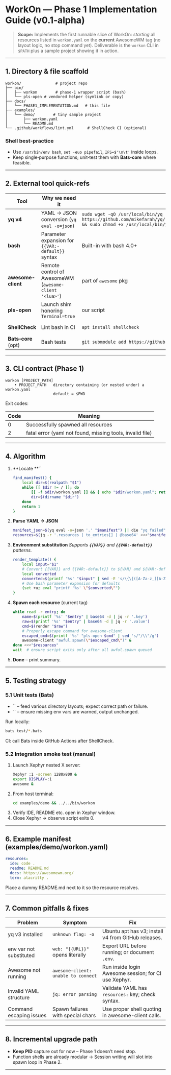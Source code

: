 # WorkOn — Phase 1 Implementation Guide (v0.1‑alpha)

> **Scope:** Implements the first runnable slice of WorkOn: *starting* all resources listed in `workon.yaml` on the **current** AwesomeWM tag (no layout logic, no stop command yet). Deliverable is the `workon` CLI in `$PATH` plus a sample project showing it in action.

---

## 1. Directory & file scaffold

```text
workon/               # project repo
├── bin/
│   ├── workon        # phase‑1 wrapper script (bash)
│   └── pls-open # vendored helper (symlink or copy)
├── docs/
│   └── PHASE1_IMPLEMENTATION.md   # this file
├── examples/
│   └── demo/        # tiny sample project
│       ├── workon.yaml
│       └── README.md
└── .github/workflows/lint.yml      # ShellCheck CI (optional)
```

### Shell best‑practice

- Use `/usr/bin/env bash`, `set -euo pipefail`, `IFS=$'\n\t'` inside loops.
- Keep single‑purpose functions; unit‑test them with **Bats‑core** where feasible.

---

## 2. External tool quick‑refs

| Tool                | Why we need it                                         | Install                                                              | Docs                                                                           |
| ------------------- | ------------------------------------------------------ | -------------------------------------------------------------------- | ------------------------------------------------------------------------------ |
| **yq v4**           | YAML → JSON conversion (`yq eval -o=json`)             | `sudo wget -qO /usr/local/bin/yq https://github.com/mikefarah/yq/releases/latest/download/yq_linux_amd64 && sudo chmod +x /usr/local/bin/yq`                                                | [https://mikefarah.gitbook.io/yq/](https://mikefarah.gitbook.io/yq/)           |
| **bash**            | Parameter expansion for `{{VAR:-default}}` syntax      | Built-in with bash 4.0+                                              | [https://www.gnu.org/software/bash/](https://www.gnu.org/software/bash/) |
| **awesome-client**  | Remote control of AwesomeWM (`awesome-client '<lua>'`) | part of `awesome` pkg                                                | [https://awesomewm.org/](https://awesomewm.org/)                               |
| **pls-open**   | Launch shim honoring `Terminal=true`                   | our script                                                           | see repo                                                                       |
| **ShellCheck**      | Lint bash in CI                                        | `apt install shellcheck`                                             | [https://www.shellcheck.net/](https://www.shellcheck.net/)                     |
| **Bats‑core** (opt) | Bash tests                                             | `git submodule add https://github.com/bats-core/bats-core test/bats` | [https://bats-core.readthedocs.io/](https://bats-core.readthedocs.io/)         |

---

## 3. CLI contract (Phase 1)

```text
workon [PROJECT_PATH]
    • PROJECT_PATH   directory containing (or nested under) a workon.yaml
                     default = $PWD
```

Exit codes:

| Code | Meaning                                                   |
| ---- | --------------------------------------------------------- |
| 0    | Successfully spawned all resources                        |
| 2    | fatal error (yaml not found, missing tools, invalid file) |

---

## 4. Algorithm

1. \*\*Locate \*\*\`\`
   ```bash
   find_manifest() {
       local dir=$(realpath "$1")
       while [[ $dir != / ]]; do
           [[ -f $dir/workon.yaml ]] && { echo "$dir/workon.yaml"; return; }
           dir=$(dirname "$dir")
       done
       return 1
   }
   ```
2. **Parse YAML → JSON**
   ```bash
   manifest_json=$(yq eval -o=json '.' "$manifest") || die "yq failed"
   resources=$(jq -r '.resources | to_entries[] | @base64' <<<"$manifest_json")
   ```
3. **Environment substitution** *Supports **`{{VAR}}`** and **`{{VAR:-default}}`** patterns.*
   ```bash
   render_template() { 
       local input="$1"
       # Convert {{VAR}} and {{VAR:-default}} to ${VAR} and ${VAR:-default} format
       local converted
       converted=$(printf '%s' "$input" | sed -E 's/\{\{([A-Za-z_][A-Za-z0-9_]*)(:-[^}]*)?\}\}/${\1\2}/g')
       # Use bash parameter expansion for defaults
       (set +u; eval "printf '%s' \"$converted\"")
   }
   ```
4. **Spawn each resource** (current tag)
   ```bash
   while read -r entry; do
       name=$(printf '%s' "$entry" | base64 -d | jq -r '.key')
       raw=$(printf '%s' "$entry" | base64 -d | jq -r '.value') 
       cmd=$(render "$raw")
       # Properly escape command for awesome-client
       escaped_cmd=$(printf '%s' "pls-open $cmd" | sed 's/"/\\"/g')
       awesome-client "awful.spawn(\"$escaped_cmd\")" &
   done <<<"$resources"
   wait  # ensure script exits only after all awful.spawn queued
   ```
5. **Done** – print summary.

---

## 5. Testing strategy

### 5.1 Unit tests (Bats)

- \`\` – feed various directory layouts; expect correct path or failure.
- \`\` – ensure missing env vars are warned, output unchanged.

Run locally:

```bash
bats test/*.bats
```

CI: call Bats inside GitHub Actions after ShellCheck.

### 5.2 Integration smoke test (manual)

1. Launch Xephyr nested X server:
   ```bash
   Xephyr :1 -screen 1280x800 &
   export DISPLAY=:1
   awesome &
   ```
2. From host terminal:
   ```bash
   cd examples/demo && ../../bin/workon
   ```
3. Verify IDE, README etc. open in Xephyr window.
4. Close Xephyr → observe script exits 0.

---

## 6. Example manifest (examples/demo/workon.yaml)

```yaml
resources:
  ide: code .
  readme: README.md
  docs: https://awesomewm.org/
  term: alacritty .
```

Place a dummy README.md next to it so the resource resolves.

---

## 7. Common pitfalls & fixes

| Problem                 | Symptom                             | Fix                                                  |
| ----------------------- | ----------------------------------- | ---------------------------------------------------- |
| yq v3 installed         | `unknown flag: -o`                  | Ubuntu apt has v3; install v4 from GitHub releases.  |
| env var not substituted | `web: "{{URL}}"` opens literally    | Export URL before running; or document `.env`.       |
| Awesome not running     | `awesome-client: unable to connect` | Run inside login Awesome session; for CI use Xephyr. |
| Invalid YAML structure  | `jq: error parsing`                  | Validate YAML has `resources:` key; check syntax.    |
| Command escaping issues | Spawn failures with special chars   | Use proper shell quoting in awesome-client calls.    |

---

## 8. Incremental upgrade path

- **Keep PID** capture out for now – Phase 1 doesn’t need stop.
- Function shells are already modular → Session writing will slot into spawn loop in Phase 2.

---
